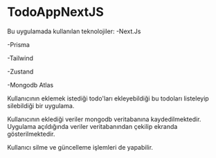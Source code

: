 # TodoAppNextJS
Bu uygulamada kullanılan teknolojiler:
-Next.Js

-Prisma

-Tailwind

-Zustand

-Mongodb Atlas

Kullanıcının eklemek istediği todo'ları ekleyebildiği bu todoları listeleyip silebildiği bir  uygulama.

Kullanıcının eklediği veriler mongodb veritabanına kaydedilmektedir. Uygulama açıldığında veriler veritabanından çekilip ekranda gösterilmektedir.

Kullanıcı silme ve güncelleme işlemleri de yapabilir.
